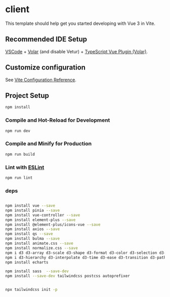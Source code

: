 # client

This template should help get you started developing with Vue 3 in Vite.

## Recommended IDE Setup

[VSCode](https://code.visualstudio.com/) + [Volar](https://marketplace.visualstudio.com/items?itemName=Vue.volar) (and disable Vetur) + [TypeScript Vue Plugin (Volar)](https://marketplace.visualstudio.com/items?itemName=Vue.vscode-typescript-vue-plugin).

## Customize configuration

See [Vite Configuration Reference](https://vitejs.dev/config/).

## Project Setup

```sh
npm install
```

### Compile and Hot-Reload for Development

```sh
npm run dev
```

### Compile and Minify for Production

```sh
npm run build
```

### Lint with [ESLint](https://eslint.org/)

```sh
npm run lint
```

### deps
```sh

npm install vue --save
npm install pinia --save
npm install vue-controller --save
npm install element-plus --save
npm install @element-plus/icons-vue --save
npm install axios --save
npm install qs --save
npm install bulma --save
npm install animate.css --save
npm install normalize.css --save
npm i d3 d3-array d3-scale d3-shape d3-format d3-color d3-selection d3-time-format
npm i d3-hierarchy d3-interpolate d3-time d3-ease d3-transition d3-path d3-dispatch d3-collection d3-random
npm install echarts

npm install sass  --save-dev
npm install --save-dev tailwindcss postcss autoprefixer


npx tailwindcss init -p
```


